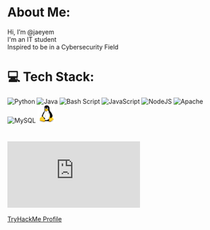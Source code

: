 #  About Me:
 Hi, I’m @jaeyem<br> I'm an IT student<br> Inspired to be in a Cybersecurity Field


# 💻 Tech Stack:
![Python](https://img.shields.io/badge/python-3670A0?style=for-the-badge&logo=python&logoColor=ffdd54) ![Java](https://img.shields.io/badge/java-%23ED8B00.svg?style=for-the-badge&logo=openjdk&logoColor=white) ![Bash Script](https://img.shields.io/badge/bash_script-%23121011.svg?style=for-the-badge&logo=gnu-bash&logoColor=white) ![JavaScript](https://img.shields.io/badge/javascript-%23323330.svg?style=for-the-badge&logo=javascript&logoColor=%23F7DF1E) ![NodeJS](https://img.shields.io/badge/node.js-6DA55F?style=for-the-badge&logo=node.js&logoColor=white) ![Apache](https://img.shields.io/badge/apache-%23D42029.svg?style=for-the-badge&logo=apache&logoColor=white) ![MySQL](https://img.shields.io/badge/mysql-4479A1.svg?style=for-the-badge&logo=mysql&logoColor=white)
<img src="https://raw.githubusercontent.com/devicons/devicon/master/icons/linux/linux-original.svg" alt="linux" width="40" height="40"/> </a> </p>

#



<iframe src="https://tryhackme.com/api/v2/badges/public-profile?userPublicId=3234878" style='border:none;'></iframe>

[TryHackMe Profile](https://tryhackme.com/p/dd0x)
<!-- Proudly created with GPRM ( https://gprm.itsvg.in ) -->


